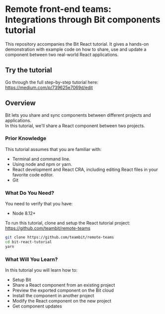 # Remote front-end teams: Integrations through Bit components tutorial

This repository accompanies the Bit React tutorial.
It gives a hands-on demonstration with example code on how to share, use and update a component between two real-world React applications. 

## Try the tutorial

Go through the full step-by-step tutorial here: https://medium.com/p/739625e7069d/edit

## Overview

Bit lets you share and sync components between different projects and applications.  
In this tutorial, we'll share a React component between two projects.

### Prior Knowledge

This tutorial assumes that you are familiar with:

- Terminal and command line.
- Using node and npm or yarn.
- React development and React CRA, including editing React files in your favorite code editor.
- Git

### What Do You Need?

You need to verify that you have:  

- Node 8.12+  

To run this tutorial, clone and setup the React tutorial project: https://github.com/teambit/remote-teams

```bash
git clone https://github.com/teambit/remote-teams
cd bit-react-tutorial
yarn 
```

### What Will You Learn?

In this tutorial you will learn how to:  

- Setup Bit
- Share a React component from an existing project
- Preview the exported component on the Bit cloud
- Install the component in another project
- Modify the React component on the new project
- Get component updates
